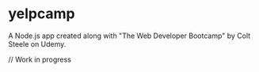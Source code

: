 # yelpcamp
A Node.js app created along with "The Web Developer Bootcamp" by Colt Steele on Udemy.

// Work in progress

